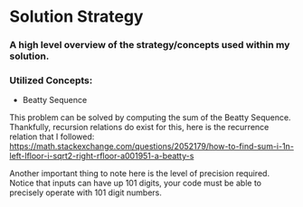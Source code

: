 # Solution Strategy
### A high level overview of the strategy/concepts used within my solution.

### Utilized Concepts:
* Beatty Sequence

This problem can be solved by computing the sum of the Beatty Sequence. Thankfully, recursion relations do exist for this, here is the recurrence relation that I followed: https://math.stackexchange.com/questions/2052179/how-to-find-sum-i-1n-left-lfloor-i-sqrt2-right-rfloor-a001951-a-beatty-s

Another important thing to note here is the level of precision required. Notice that inputs can have up 101 digits, your code must be able to precisely operate with 101 digit numbers.

